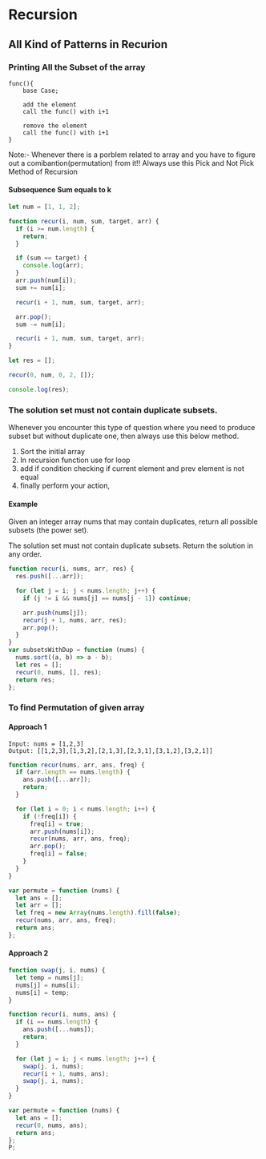 # Recursion

## All Kind of Patterns in Recurion

### Printing All the Subset of the array

```
func(){
    base Case;

    add the element
    call the func() with i+1

    remove the element
    call the func() with i+1
}
```

Note:- Whenever there is a porblem related to array and you have to figure out a comibantion(permutation) from it!! Always use this Pick and Not Pick Method of Recursion

#### Subsequence Sum equals to k

```javascript
let num = [1, 1, 2];

function recur(i, num, sum, target, arr) {
  if (i >= num.length) {
    return;
  }

  if (sum == target) {
    console.log(arr);
  }
  arr.push(num[i]);
  sum += num[i];

  recur(i + 1, num, sum, target, arr);

  arr.pop();
  sum -= num[i];

  recur(i + 1, num, sum, target, arr);
}

let res = [];

recur(0, num, 0, 2, []);

console.log(res);
```

### The solution set must not contain duplicate subsets.

Whenever you encounter this type of question where you need to produce subset but without duplicate one, then always use this below method.

1. Sort the initial array
2. In recursion function use for loop
3. add if condition checking if current element and prev element is not equal
4. finally perform your action,

#### Example

Given an integer array nums that may contain duplicates, return all possible
subsets
(the power set).

The solution set must not contain duplicate subsets. Return the solution in any order.

```javascript
function recur(i, nums, arr, res) {
  res.push([...arr]);

  for (let j = i; j < nums.length; j++) {
    if (j != i && nums[j] == nums[j - 1]) continue;

    arr.push(nums[j]);
    recur(j + 1, nums, arr, res);
    arr.pop();
  }
}
var subsetsWithDup = function (nums) {
  nums.sort((a, b) => a - b);
  let res = [];
  recur(0, nums, [], res);
  return res;
};
```

### To find Permutation of given array

#### Approach 1

```
Input: nums = [1,2,3]
Output: [[1,2,3],[1,3,2],[2,1,3],[2,3,1],[3,1,2],[3,2,1]]
```

```javascript
function recur(nums, arr, ans, freq) {
  if (arr.length == nums.length) {
    ans.push([...arr]);
    return;
  }

  for (let i = 0; i < nums.length; i++) {
    if (!freq[i]) {
      freq[i] = true;
      arr.push(nums[i]);
      recur(nums, arr, ans, freq);
      arr.pop();
      freq[i] = false;
    }
  }
}

var permute = function (nums) {
  let ans = [];
  let arr = [];
  let freq = new Array(nums.length).fill(false);
  recur(nums, arr, ans, freq);
  return ans;
};
```

#### Approach 2

```javascript
function swap(j, i, nums) {
  let temp = nums[j];
  nums[j] = nums[i];
  nums[i] = temp;
}

function recur(i, nums, ans) {
  if (i == nums.length) {
    ans.push([...nums]);
    return;
  }

  for (let j = i; j < nums.length; j++) {
    swap(j, i, nums);
    recur(i + 1, nums, ans);
    swap(j, i, nums);
  }
}

var permute = function (nums) {
  let ans = [];
  recur(0, nums, ans);
  return ans;
};
P;
```
